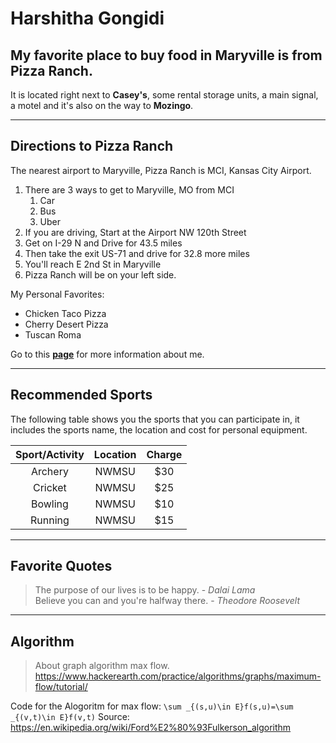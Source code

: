 # Harshitha Gongidi
## My favorite place to buy food in Maryville is from **Pizza Ranch**.  
It is located right next to __Casey's__, some rental storage units, a main signal, a motel and it's also on the way to __Mozingo__.

---

## Directions to Pizza Ranch
The nearest airport to Maryville, Pizza Ranch is MCI, Kansas City Airport.
1. There are 3 ways to get to Maryville, MO from MCI
    1. Car
    2. Bus
    3. Uber
2. If you are driving, Start at the Airport NW 120th Street
3. Get on I-29 N and Drive for 43.5 miles
4. Then take the exit US-71 and drive for 32.8 more miles
5. You'll reach E 2nd St in Maryville
6. Pizza Ranch will be on your left side.

My Personal Favorites: 
* Chicken Taco Pizza
* Cherry Desert Pizza
* Tuscan Roma

Go to this **[page](https://github.com/HarshithaGongidi/AboutMe.md.git)** for more information about me. 

---

## Recommended Sports
The following table shows you the sports that you can participate in, it includes the sports name, the location and cost for personal equipment.

| Sport/Activity | Location | Charge |
|:-------:| :---: | :-: |
| Archery | NWMSU | $30 |
| Cricket | NWMSU | $25 | 
| Bowling | NWMSU | $10 | 
| Running | NWMSU | $15 |

---

## Favorite Quotes
> The purpose of our lives is to be happy. - *Dalai Lama* <br>
> Believe you can and you're halfway there. - *Theodore Roosevelt*

---

## Algorithm
> About graph algorithm max flow. <br>
<https://www.hackerearth.com/practice/algorithms/graphs/maximum-flow/tutorial/>

Code for the Alogoritm for max flow:
``` \sum _{(s,u)\in E}f(s,u)=\sum _{(v,t)\in E}f(v,t) ```
Source: <https://en.wikipedia.org/wiki/Ford%E2%80%93Fulkerson_algorithm>

